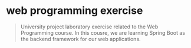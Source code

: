 # web programming exercise
> University project laboratory exercise related to the Web Programming course. In this cousre, we are learning Spring Boot as the backend framework for our web applications.
